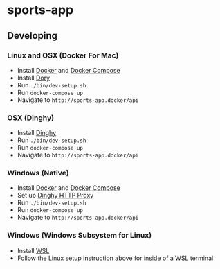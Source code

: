 # sports-app

## Developing

### Linux and OSX (Docker For Mac)
* Install [Docker](https://www.docker.com/) and [Docker Compose](https://docs.docker.com/compose/)
* Install [Dory](https://github.com/FreedomBen/dory)
* Run `./bin/dev-setup.sh`
* Run `docker-compose up`
* Navigate to `http://sports-app.docker/api`

### OSX (Dinghy)
* Install [Dinghy](https://github.com/codekitchen/dinghy)
* Run `./bin/dev-setup.sh`
* Run `docker-compose up`
* Navigate to `http://sports-app.docker/api`

### Windows (Native)
* Install [Docker](https://www.docker.com/) and [Docker Compose](https://docs.docker.com/compose/)
* Set up [Dinghy HTTP Proxy](https://github.com/codekitchen/dinghy-http-proxy#windows)
* Run `./bin/dev-setup.sh`
* Run `docker-compose up`
* Navigate to `http://sports-app.docker/api`

### Windows (Windows Subsystem for Linux)
* Install [WSL](https://docs.microsoft.com/en-us/windows/wsl/install-win10)
* Follow the Linux setup instruction above for inside of a WSL terminal

